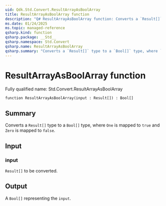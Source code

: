 ```yaml
---
uid: Qdk.Std.Convert.ResultArrayAsBoolArray
title: ResultArrayAsBoolArray function
description: "Q# ResultArrayAsBoolArray function: Converts a `Result[]` type to a `Bool[]` type, where `One` is mapped to `true` and `Zero` is mapped to `false`."
ms.date: 01/24/2025
ms.topic: managed-reference
qsharp.kind: function
qsharp.package: __Std__
qsharp.namespace: Std.Convert
qsharp.name: ResultArrayAsBoolArray
qsharp.summary: "Converts a `Result[]` type to a `Bool[]` type, where `One` is mapped to `true` and `Zero` is mapped to `false`."
---
```


# ResultArrayAsBoolArray function

Fully qualified name: Std.Convert.ResultArrayAsBoolArray

```qsharp
function ResultArrayAsBoolArray(input : Result[]) : Bool[]
```

## Summary
Converts a `Result[]` type to a `Bool[]` type, where `One`
is mapped to `true` and `Zero` is mapped to `false`.

## Input
### input
`Result[]` to be converted.

## Output
A `Bool[]` representing the `input`.
